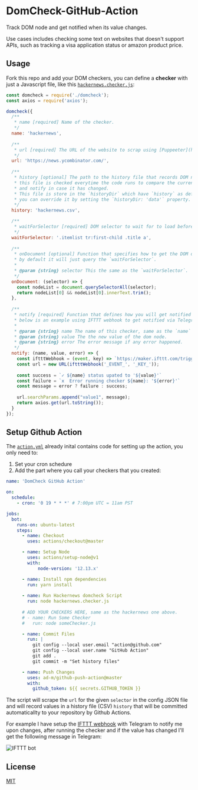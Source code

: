 # DomCheck-GitHub-Action

Track DOM node and get notified when its value changes.  

Use cases includes checking some text on websites that doesn\'t support APIs, such as tracking a visa application status or amazon product price.

## Usage
Fork this repo and add your DOM checkers, you can define a **checker** with just a Javascript file, like this [`hackernews.checker.js`](https://github.com/zianwar/domcheck-github-action/blob/master/hackernews.checker.js):
```js
const domcheck = require('./domcheck');
const axios = require('axios');

domcheck({
  /**
   * name [required] Name of the checker.
   */
  name: 'hackernews',
  
  /**
   * url [required] The URL of the website to scrap using [Puppeeter](https://developers.google.com/web/tools/puppeteer)
   */
  url: 'https://news.ycombinator.com/',
  
  /**
   * history [optional] The path to the history file that records DOM node values,
   * this file is checked everytime the code runs to compare the current value against old values,
   * and notify in case it has changed.
   * This file is store in the `historyDir` which have `history` as default folder name,
   * you can override it by setting the `historyDir: 'data'` property.
   */
  history: 'hackernews.csv',

  /**
   * waitForSelector [required] DOM selector to wait for to load before scraping.
   */  
  waitForSelector: '.itemlist tr:first-child .title a',
  
  /**
   * onDocument [optional] Function that specifies how to get the DOM data from the url, 
   * by default it will just query the `waitForSelector`.
   *
   * @param {string} selector This the same as the `waitForSelector`.
   */
  onDocument: (selector) => {
    const nodeList = document.querySelectorAll(selector);
    return nodeList[0] && nodeList[0].innerText.trim();
  },
  
  /**
   * notify [required] Function that defines how you will get notified with the result,
   * below is an example using IFTTT webhook to get notified via Telegram.
   *
   * @param {string} name The name of this checker, same as the `name` property.
   * @param {string} value The the new value of the dom node.
   * @param {string} error The error message if any error happened.
   */
  notify: (name, value, error) => {
    const iftttWebhook = (event, key) => `https://maker.ifttt.com/trigger/${event}/with/key/${key}`;
    const url = new URL(iftttWebhook('_EVENT_', '_KEY_'));
    
    const success = `✓ ${name} status upated to '${value}'`
    const failure = `𝗑  Error running checker ${name}: '${error}'`
    const message = error ? failure : success;
    
    url.searchParams.append("value1", message);
    return axios.get(url.toString());
  }
});
```
## Setup Github Action

The [`action.yml`](https://github.com/zianwar/domcheck-github-action/blob/master/.github/workflows/action.yml) already inital contains code for setting up the action, you only need to:
1. Set your cron schedure
2. Add the part where you call your checkers that you created:

```yaml
name: 'DomCheck GitHub Action'

on:
  schedule:
    - cron: '0 19 * * *' # 7:00pm UTC = 11am PST

jobs:
  bot:
    runs-on: ubuntu-latest
    steps:
      - name: Checkout
        uses: actions/checkout@master

      - name: Setup Node
        uses: actions/setup-node@v1
        with:
            node-version: '12.13.x'

      - name: Install npm dependencies
        run: yarn install
      
      - name: Run Hackernews domcheck Script
        run: node hackernews.checker.js
      
      # ADD YOUR CHECKERS HERE, same as the hackernews one above.
      # - name: Run Some Checker
      #   run: node someChecker.js

      - name: Commit Files
        run: |
          git config --local user.email "action@github.com"
          git config --local user.name "GitHub Action"
          git add .
          git commit -m "Set history files"

      - name: Push Changes
        uses: ad-m/github-push-action@master
        with:
          github_token: ${{ secrets.GITHUB_TOKEN }}
```

The script will scrape the `url` for the given `selector` in the config JSON file and will record values in a history file (CSV) `history` that will be committed automaticallty to your repository by Github Actions.

For example I have setup the [IFTTT webhook](https://ifttt.com/maker_webhooks) with Telegram to notify me upon changes, after running the checker and if the value has changed I'll get the following message in Telegram:

![IFTTT bot](https://i.imgur.com/pInm3qg.png)

## License
[MIT](https://github.com/zianwar/domcheck-github-action/blob/master/LICENSE)
